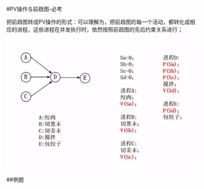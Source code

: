 #PV操作与前趋图-必考

把前趋图转成PV操作的形式：可以理解为，把前趋图的每一个活动，都转化成相应的进程，这些进程在并发执行时，依然按照前趋图的先后约束关系进行；

![](/imgs/1.3.6-1PV操作与前趋图.png)

##例题


